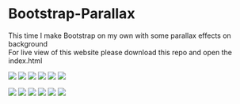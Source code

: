 # Bootstrap-Parallax

This time I make Bootstrap on my own with some parallax effects on background\
For live view of this website please download this repo and open the index.html

![](img/thumbnail-desktop.png)
![](img/thumbnail-desktop-1.png)
![](img/thumbnail-desktop-2.png)
![](img/thumbnail-desktop-3.png)
![](img/thumbnail-desktop-4.png)
![](img/thumbnail-desktop-5.png)


![](img/thumbnail-mobile-1.png)
![](img/thumbnail-mobile-2.png)
![](img/thumbnail-mobile-3.png)
![](img/thumbnail-mobile-4.png)
![](img/thumbnail-mobile-5.png)
![](img/thumbnail-mobile-6.png)
